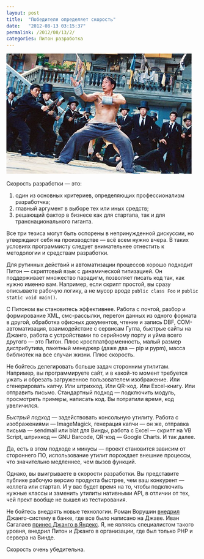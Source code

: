 ```yaml
---
layout: post
title:  "Победителя определяет скорость"
date:   "2012-08-13 03:15:37"
permalink: /2012/08/13/2/
categories: Питон разработка
---
```


![screenshot](/assets/static/razborki.jpg)

Скорость разработки — это:

1. один из основных критериев, определяющих профессионализм
   разработчка;
2. главный аргумент в выборе тех или иных средств;
3. решающий фактор в бизнесе как для стартапа, так и для
   транснационального гиганта.

Все три тезиса могут быть оспорены в непринужденной дискуссии, но
утверждают себя на производстве — всё всем нужно вчера. В таких
условиях программисту следует внимательнее отнестить к методологии и
средствам разработки.

Для рутинных действий и автоматизации процессов хорошо подходит Питон
— скриптовый язык с динамической типизацией. Он поддерживает множество
парадигм, позволяет писать код так, как нужно именно вам. Например,
если скрипт простой, вы сразу описываете рабочую логику, а не мусор
вроде `public class Foo` и `public static void main()`.

С Питоном вы становитесь эффективнее. Работа с почтой, разбор и
формирование XML, смс-рассылки, перегон данных из одного формата в
другой, обработка офисных документов, чтение и запись DBF,
COM-автоматизация, взаимодействие с сервисам Гугла, быстрые сайты на
Джанго, работа с устройствами по серийному порту и уйма всего другого
— это Питон. Плюс кросплатформенность, малый размер дистрибутива,
пакетный менеджер (даже два — pip и pypm), масса библиотек на все
случаи жизни. Плюс скорость.

Не бойтесь делегировать больше задач сторонним утилитам. Например, вы
программируете сайт, и в какой-то момент требуется ужать и обрезать
загруженное пользователем изображение. Или сгенерировать капчу. Или
штрихкод. Или QR-код. Или Excel-книгу. Или отправить
письмо. Стандартный подход — подключить модуль, просмотреть примеры,
написать код. Вы потратили время, код увеличился.

*Быстрый подход* — задействовать консольную утилиту. Работа с
 изображениями — ImageMagick, генерация капчи — он же, отправка письма
 — sendmail или blat для Винды, работа с Excel — скрипт на VB Script,
 штрихкод — GNU Barcode, QR-код — Google Charts. И так далее.

Да, есть в этом подходе и минусы — проект становится зависим от
стороннего ПО, использование утилит порождает внешние процессы, что
значительно медленнее, чем вызов функций.

Однако, вы выигрываете в скорости разработки. Вы представите публике
рабочую версию продукта быстрее, чем ваш конкурент — коллега или
стартап. И у вас будет время на то, чтобы подключить нужные классы и
заменить утилиты нативными API, в отличии от тех, чей прект вообще не
вышел из тестирования.

Не бойтесь внедрять новые технологии. Роман Ворушин
[внедрил](http://vorushin.ru/blog/43-speed/) Джанго-систему в банке,
где все было написано на Джаве. Иван Сагалаев
[принес Джанго в Яндекс](http://softwaremaniacs.org/blog/2008/01/20/yandex-offline/). Я,
не являясь специалистом такого уровня, внедрил Питон и Джанго в
организации, где был только PHP и сервера на Винде.

Скорость очень убедительна.
